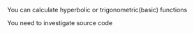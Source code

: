 You can calculate hyperbolic or trigonometric(basic) functions

You need to investigate source code 
